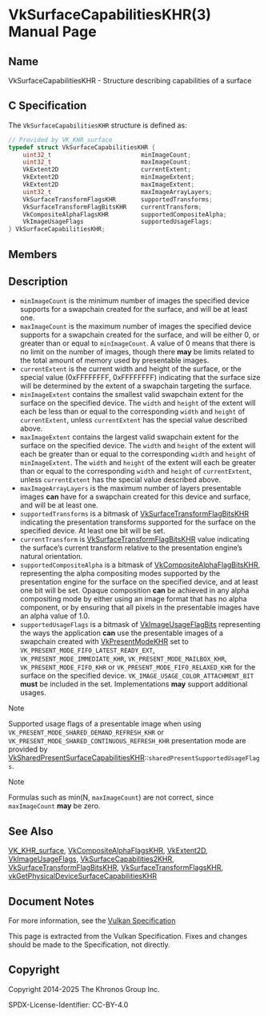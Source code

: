 # VkSurfaceCapabilitiesKHR(3) Manual Page

## Name

VkSurfaceCapabilitiesKHR - Structure describing capabilities of a surface



## [](#_c_specification)C Specification

The `VkSurfaceCapabilitiesKHR` structure is defined as:

```c++
// Provided by VK_KHR_surface
typedef struct VkSurfaceCapabilitiesKHR {
    uint32_t                         minImageCount;
    uint32_t                         maxImageCount;
    VkExtent2D                       currentExtent;
    VkExtent2D                       minImageExtent;
    VkExtent2D                       maxImageExtent;
    uint32_t                         maxImageArrayLayers;
    VkSurfaceTransformFlagsKHR       supportedTransforms;
    VkSurfaceTransformFlagBitsKHR    currentTransform;
    VkCompositeAlphaFlagsKHR         supportedCompositeAlpha;
    VkImageUsageFlags                supportedUsageFlags;
} VkSurfaceCapabilitiesKHR;
```

## [](#_members)Members

## [](#_description)Description

- `minImageCount` is the minimum number of images the specified device supports for a swapchain created for the surface, and will be at least one.
- `maxImageCount` is the maximum number of images the specified device supports for a swapchain created for the surface, and will be either 0, or greater than or equal to `minImageCount`. A value of 0 means that there is no limit on the number of images, though there **may** be limits related to the total amount of memory used by presentable images.
- `currentExtent` is the current width and height of the surface, or the special value (0xFFFFFFFF, 0xFFFFFFFF) indicating that the surface size will be determined by the extent of a swapchain targeting the surface.
- `minImageExtent` contains the smallest valid swapchain extent for the surface on the specified device. The `width` and `height` of the extent will each be less than or equal to the corresponding `width` and `height` of `currentExtent`, unless `currentExtent` has the special value described above.
- `maxImageExtent` contains the largest valid swapchain extent for the surface on the specified device. The `width` and `height` of the extent will each be greater than or equal to the corresponding `width` and `height` of `minImageExtent`. The `width` and `height` of the extent will each be greater than or equal to the corresponding `width` and `height` of `currentExtent`, unless `currentExtent` has the special value described above.
- `maxImageArrayLayers` is the maximum number of layers presentable images **can** have for a swapchain created for this device and surface, and will be at least one.
- `supportedTransforms` is a bitmask of [VkSurfaceTransformFlagBitsKHR](https://registry.khronos.org/vulkan/specs/latest/man/html/VkSurfaceTransformFlagBitsKHR.html) indicating the presentation transforms supported for the surface on the specified device. At least one bit will be set.
- `currentTransform` is [VkSurfaceTransformFlagBitsKHR](https://registry.khronos.org/vulkan/specs/latest/man/html/VkSurfaceTransformFlagBitsKHR.html) value indicating the surface’s current transform relative to the presentation engine’s natural orientation.
- `supportedCompositeAlpha` is a bitmask of [VkCompositeAlphaFlagBitsKHR](https://registry.khronos.org/vulkan/specs/latest/man/html/VkCompositeAlphaFlagBitsKHR.html), representing the alpha compositing modes supported by the presentation engine for the surface on the specified device, and at least one bit will be set. Opaque composition **can** be achieved in any alpha compositing mode by either using an image format that has no alpha component, or by ensuring that all pixels in the presentable images have an alpha value of 1.0.
- `supportedUsageFlags` is a bitmask of [VkImageUsageFlagBits](https://registry.khronos.org/vulkan/specs/latest/man/html/VkImageUsageFlagBits.html) representing the ways the application **can** use the presentable images of a swapchain created with [VkPresentModeKHR](https://registry.khronos.org/vulkan/specs/latest/man/html/VkPresentModeKHR.html) set to `VK_PRESENT_MODE_FIFO_LATEST_READY_EXT`, `VK_PRESENT_MODE_IMMEDIATE_KHR`, `VK_PRESENT_MODE_MAILBOX_KHR`, `VK_PRESENT_MODE_FIFO_KHR` or `VK_PRESENT_MODE_FIFO_RELAXED_KHR` for the surface on the specified device. `VK_IMAGE_USAGE_COLOR_ATTACHMENT_BIT` **must** be included in the set. Implementations **may** support additional usages.

Note

Supported usage flags of a presentable image when using `VK_PRESENT_MODE_SHARED_DEMAND_REFRESH_KHR` or `VK_PRESENT_MODE_SHARED_CONTINUOUS_REFRESH_KHR` presentation mode are provided by [VkSharedPresentSurfaceCapabilitiesKHR](https://registry.khronos.org/vulkan/specs/latest/man/html/VkSharedPresentSurfaceCapabilitiesKHR.html)::`sharedPresentSupportedUsageFlags`.

Note

Formulas such as min(N, `maxImageCount`) are not correct, since `maxImageCount` **may** be zero.

## [](#_see_also)See Also

[VK\_KHR\_surface](https://registry.khronos.org/vulkan/specs/latest/man/html/VK_KHR_surface.html), [VkCompositeAlphaFlagsKHR](https://registry.khronos.org/vulkan/specs/latest/man/html/VkCompositeAlphaFlagsKHR.html), [VkExtent2D](https://registry.khronos.org/vulkan/specs/latest/man/html/VkExtent2D.html), [VkImageUsageFlags](https://registry.khronos.org/vulkan/specs/latest/man/html/VkImageUsageFlags.html), [VkSurfaceCapabilities2KHR](https://registry.khronos.org/vulkan/specs/latest/man/html/VkSurfaceCapabilities2KHR.html), [VkSurfaceTransformFlagBitsKHR](https://registry.khronos.org/vulkan/specs/latest/man/html/VkSurfaceTransformFlagBitsKHR.html), [VkSurfaceTransformFlagsKHR](https://registry.khronos.org/vulkan/specs/latest/man/html/VkSurfaceTransformFlagsKHR.html), [vkGetPhysicalDeviceSurfaceCapabilitiesKHR](https://registry.khronos.org/vulkan/specs/latest/man/html/vkGetPhysicalDeviceSurfaceCapabilitiesKHR.html)

## [](#_document_notes)Document Notes

For more information, see the [Vulkan Specification](https://registry.khronos.org/vulkan/specs/latest/html/vkspec.html#VkSurfaceCapabilitiesKHR)

This page is extracted from the Vulkan Specification. Fixes and changes should be made to the Specification, not directly.

## [](#_copyright)Copyright

Copyright 2014-2025 The Khronos Group Inc.

SPDX-License-Identifier: CC-BY-4.0